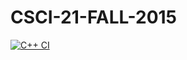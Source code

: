 # CSCI-21-FALL-2015

[![C++ CI](https://github.com/Zynkz/CSCI-21-FALL-2015/actions/workflows/action.yml/badge.svg)](https://github.com/Zynkz/CSCI-21-FALL-2015/actions/workflows/action.yml)
